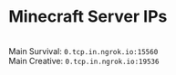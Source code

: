 
# Minecraft Server IPs

</br>Main Survival: `0.tcp.in.ngrok.io:15560`
</br>Main Creative: `0.tcp.in.ngrok.io:19536`
